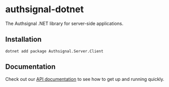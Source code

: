 # authsignal-dotnet

The Authsignal .NET library for server-side applications.

## Installation

```
dotnet add package Authsignal.Server.Client
```

## Documentation

Check out our [API documentation](https://authsignal-docs.vercel.app/quickstarts/dotnet) to see how to get up and running quickly.
